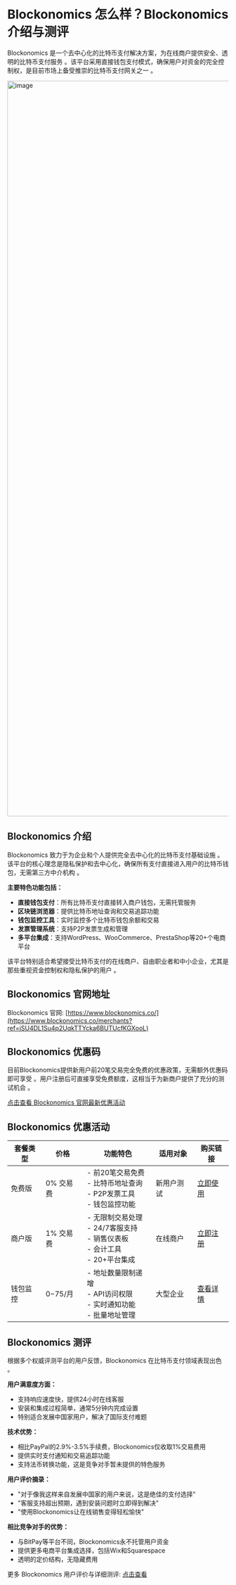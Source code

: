 # Blockonomics 怎么样？Blockonomics 介绍与测评

Blockonomics 是一个去中心化的比特币支付解决方案，为在线商户提供安全、透明的比特币支付服务 。该平台采用直接钱包支付模式，确保用户对资金的完全控制权，是目前市场上备受推崇的比特币支付网关之一 。

<img width="3228" height="1673" alt="image" src="https://github.com/user-attachments/assets/340e4a44-d0d0-4b7d-b780-6ab6b05c6356" />

## Blockonomics 介绍

Blockonomics 致力于为企业和个人提供完全去中心化的比特币支付基础设施 。该平台的核心理念是隐私保护和去中心化，确保所有支付直接进入用户的比特币钱包，无需第三方中介机构 。

**主要特色功能包括：**

- **直接钱包支付**：所有比特币支付直接转入商户钱包，无需托管服务
- **区块链浏览器**：提供比特币地址查询和交易追踪功能
- **钱包监控工具**：实时监控多个比特币钱包余额和交易
- **发票管理系统**：支持P2P发票生成和管理
- **多平台集成**：支持WordPress、WooCommerce、PrestaShop等20+个电商平台

该平台特别适合希望接受比特币支付的在线商户、自由职业者和中小企业，尤其是那些重视资金控制权和隐私保护的用户 。

## Blockonomics 官网地址

Blockonomics 官网: [https://www.blockonomics.co/](https://www.blockonomics.co/merchants?ref=jSU4DL1Su4p2UqkTTYcka6BUTUcfKGXooL)

## Blockonomics 优惠码

目前Blockonomics提供新用户前20笔交易完全免费的优惠政策，无需额外优惠码即可享受 。用户注册后可直接享受免费额度，这相当于为新商户提供了充分的测试机会 。

[点击查看 Blockonomics 官网最新优惠活动](https://www.blockonomics.co/merchants?ref=jSU4DL1Su4p2UqkTTYcka6BUTUcfKGXooL)

## Blockonomics 优惠活动

| 套餐类型 | 价格 | 功能特色 | 适用对象 | 购买链接 |
|---------|------|----------|----------|----------|
| 免费版 | 0% 交易费 | -  前20笔交易免费<br>-  比特币地址查询<br>-  P2P发票工具<br>-  钱包监控功能 | 新用户测试 | [立即使用](https://www.blockonomics.co/merchants?ref=jSU4DL1Su4p2UqkTTYcka6BUTUcfKGXooL) |
| 商户版 | 1% 交易费 | -  无限制交易处理<br>-  24/7客服支持<br>-  销售仪表板<br>-  会计工具<br>-  20+平台集成 | 在线商户 | [立即注册](https://www.blockonomics.co/merchants?ref=jSU4DL1Su4p2UqkTTYcka6BUTUcfKGXooL) |
| 钱包监控 | $0-$75/月 | -  地址数量限制递增<br>-  API访问权限<br>-  实时通知功能<br>-  批量地址管理 | 大型企业 | [查看详情](https://www.blockonomics.co/merchants?ref=jSU4DL1Su4p2UqkTTYcka6BUTUcfKGXooL/pricing) |



## Blockonomics 测评

根据多个权威评测平台的用户反馈，Blockonomics 在比特币支付领域表现出色 。

**用户满意度方面：**
- 支持响应速度快，提供24小时在线客服
- 安装和集成过程简单，通常5分钟内完成设置
- 特别适合发展中国家用户，解决了国际支付难题

**技术优势：**
- 相比PayPal的2.9%-3.5%手续费，Blockonomics仅收取1%交易费用
- 提供实时支付通知和交易追踪功能
- 支持法币转换功能，这是竞争对手暂未提供的特色服务

**用户评价摘录：**
- "对于像我这样来自发展中国家的用户来说，这是绝佳的支付选择"
- "客服支持超出预期，遇到安装问题时立即得到解决"
- "使用Blockonomics让在线销售变得轻松愉快"

**相比竞争对手的优势：**
- 与BitPay等平台不同，Blockonomics永不托管用户资金
- 提供更多电商平台集成选择，包括Wix和Squarespace
- 透明的定价结构，无隐藏费用

更多 Blockonomics 用户评价与详细测评: [点击查看](https://www.blockonomics.co/merchants?ref=jSU4DL1Su4p2UqkTTYcka6BUTUcfKGXooL)

